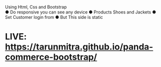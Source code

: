 Using Html, Css and Bootstrap <br>
● Do responsive you can see any device
● Products Shoes and Jackets
● Set Customer login from
● But This side is static

# LIVE: https://tarunmitra.github.io/panda-commerce-bootstrap/
